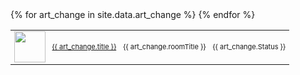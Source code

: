 <style>
td {font-size:11px;}
</style>

<table>
{% for art_change in site.data.art_change %}
  <tr>
  	<td><img src="{{ art_change.imagepath }}" width="50"/></td>
    <td><a href="{{ art_change.url }}">{{ art_change.title }}</a></td>
    <td>{{ art_change.roomTitle }}</td>
    <td>{{ art_change.Status }}</td>
  </tr>
{% endfor %}
</table>
